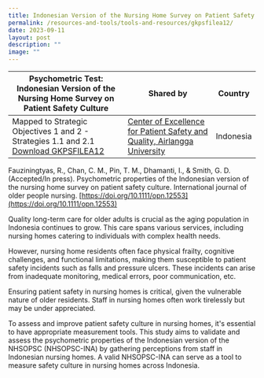 ```yaml
---
title: Indonesian Version of the Nursing Home Survey on Patient Safety Culture
permalink: /resources-and-tools/tools-and-resources/gkpsfilea12/
date: 2023-09-11
layout: post
description: ""
image: ""
---
```

Psychometric Test: Indonesian Version of the Nursing Home Survey on Patient Safety Culture | Shared by | Country |
| -------- | -------- | -------- |
| Mapped to Strategic Objectives 1 and 2 - Strategies 1.1 and 2.1 [Download GKPSFILEA12](/files/gkpsfile12%20psychometric%20properties%20of%20the%20indonesian%20version%20of%20the%20nursing%20home.pdf)   | [Center of Excellence for Patient Safety and Quality, Airlangga University](https://scholar.unair.ac.id/en/organisations/center-for-patient-safety-research)| Indonesia     |


Fauziningtyas, R., Chan, C. M., Pin, T. M., Dhamanti, I., & Smith, G. D. (Accepted/In press). Psychometric properties of the Indonesian version of the nursing home survey on patient safety culture. International journal of older people nursing. [https://doi.org/10.1111/opn.12553](https://doi.org/10.1111/opn.12553)
   
Quality long-term care for older adults is crucial as the aging population in Indonesia continues to grow. This care spans various services, including nursing homes catering to individuals with complex health needs. 

However, nursing home residents often face physical frailty, cognitive challenges, and functional limitations, making them susceptible to patient safety incidents such as falls and pressure ulcers. These incidents can arise from inadequate monitoring, medical errors, poor communication, etc.

Ensuring patient safety in nursing homes is critical, given the vulnerable nature of older residents. Staff in nursing homes often work tirelessly but may be under appreciated.

To assess and improve patient safety culture in nursing homes, it's essential to have appropriate measurement tools. This study aims to validate and assess the psychometric properties of the Indonesian version of the NHSOPSC (NHSOPSC-INA) by gathering perceptions from staff in Indonesian nursing homes. A valid NHSOPSC-INA can serve as a tool to measure safety culture in nursing homes across Indonesia.